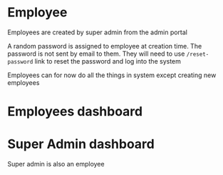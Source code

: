 # Employee
Employees are created by super admin from the admin portal

A random password is assigned to employee at creation time. 
The password is not sent by email to them. They will need to use `/reset-password` link to reset the password and log into the system

Employees can for now do all the things in system except creating new employees

# Employees dashboard

# Super Admin dashboard
Super admin is also an employee